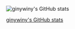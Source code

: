 ![ginywiny's GitHub stats](https://github-readme-stats.vercel.app/api?username=ginywiny&show_icons=true&theme=onedark)

[ginywiny's GitHub stats](https://github-readme-stats.vercel.app/api?username=ginywiny&show_icons=true&theme=onedark)

